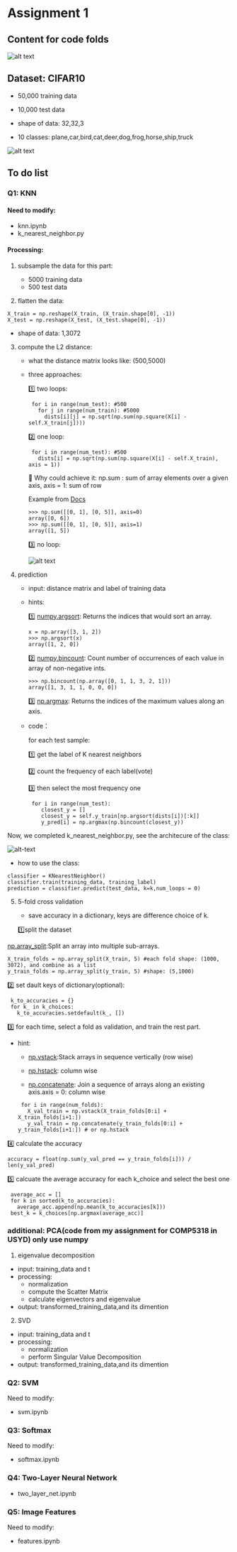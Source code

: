 # Assignment 1

## Content for code folds
![alt text](https://github.com/yangyuchelsea/cs231n-note/blob/master/Assignment%201/assignment%201.png)

## Dataset: CIFAR10

* 50,000 training data
* 10,000 test data
* shape of data: 32,32,3

* 10 classes:
plane,car,bird,cat,deer,dog,frog,horse,ship,truck

![alt text](https://github.com/yangyuchelsea/cs231n-note/blob/master/Assignment%201/data-eg.png)


## To do list

### Q1: KNN

#### Need to modify: 

* knn.ipynb 
* k_nearest_neighbor.py


#### Processing:

1. subsample the data for this part:

   * 5000 training data
   * 500 test data
   
2. flatten the data:

```
X_train = np.reshape(X_train, (X_train.shape[0], -1))
X_test = np.reshape(X_test, (X_test.shape[0], -1))
```

   * shape of data: 1,3072
   
3. compute the L2 distance:

   * what the distance matrix looks like: (500,5000)
   
   * three approaches: 
   
     1️⃣ two loops: 
   
       ```
        for i in range(num_test): #500
          for j in range(num_train): #5000
            dists[i][j] = np.sqrt(np.sum(np.square(X[i] - self.X_train[j])))
       ```
       
     2️⃣ one loop:
       
       ```
        for i in range(num_test): #500
          dists[i] = np.sqrt(np.sum(np.square(X[i] - self.X_train), axis = 1))
       ```
         
        📎 Why could achieve it: np.sum : sum of array elements over a given axis, axis = 1: sum of row
          
        Example from [Docs](https://docs.scipy.org/doc/numpy-1.9.0/reference/generated/numpy.sum.html)
          
        ```
        >>> np.sum([[0, 1], [0, 5]], axis=0)
        array([0, 6])
        >>> np.sum([[0, 1], [0, 5]], axis=1)
        array([1, 5])
        ```
        
     3️⃣ no loop:
     
     
        ![alt text](https://github.com/yangyuchelsea/cs231n-note/blob/master/Assignment%201/no-loop.png)



4. prediction
   
   * input: distance matrix and label of training data
   * hints:
   
     1️⃣ [numpy.argsort](https://docs.scipy.org/doc/numpy/reference/generated/numpy.argsort.html): Returns the indices that would sort an array.
    
        ```
        x = np.array([3, 1, 2])
        >>> np.argsort(x)
        array([1, 2, 0])
        ```
    
     2️⃣ [numpy.bincount](https://docs.scipy.org/doc/numpy/reference/generated/numpy.bincount.html): Count number of occurrences of each value in array of non-negative ints.
   
        ```
        >>> np.bincount(np.array([0, 1, 1, 3, 2, 1]))
        array([1, 3, 1, 1, 0, 0, 0])
        ```
      
     3️⃣ [np.argmax](https://docs.scipy.org/doc/numpy/reference/generated/numpy.argmax.html): Returns the indices of the maximum values along an axis.
   
   * code：
   
     for each test sample: 
     
       1️⃣ get the label of K nearest neighbors
       
       2️⃣ count the frequency of each label(vote) 
       
       3️⃣ then select the most frequency one 

        ```
         for i in range(num_test):
            closest_y = []
            closest_y = self.y_train[np.argsort(dists[i])[:k]]
            y_pred[i] = np.argmax(np.bincount(closest_y)) 
        ```

Now, we completed k_nearest_neighbor.py, see the architecure of the class:

![alt-text](https://github.com/yangyuchelsea/cs231n-note/blob/master/Assignment%201/Class-KNearestNeighbor.png)

* how to use the class:

```
classifier = KNearestNeighbor()
classifier.train(training_data, training_label)
prediction = classifier.predict(test_data, k=k,num_loops = 0)
```

5. 5-fold cross validation
   
   * save accuracy in a dictionary, keys are difference choice of k.

   1️⃣split the dataset
   
  [np.array_split](https://docs.scipy.org/doc/numpy/reference/generated/numpy.array_split.html):Split an array into multiple sub-arrays.
   
   ```
   X_train_folds = np.array_split(X_train, 5) #each fold shape: (1000, 3072), and combine as a list
   y_train_folds = np.array_split(y_train, 5) #shape: (5,1000)
   ```
   
   2️⃣ set dault keys of dictionary(optional):
   
   ```
    k_to_accuracies = {}
    for k_ in k_choices:
      k_to_accuracies.setdefault(k_, [])
   ```
   
   3️⃣ for each time, select a fold as validation, and train the rest part.
   
   * hint: 
     * [np.vstack](https://docs.scipy.org/doc/numpy/reference/generated/numpy.vstack.html):Stack arrays in sequence vertically (row wise)
     
     * [np.hstack](https://docs.scipy.org/doc/numpy/reference/generated/numpy.hstack.html#numpy.hstack): column wise
     * [np.concatenate](https://docs.scipy.org/doc/numpy/reference/generated/numpy.concatenate.html): Join a sequence of arrays along an existing axis.axis = 0: column wise
     
     
     ```
      for i in range(num_folds):
        X_val_train = np.vstack(X_train_folds[0:i] + X_train_folds[i+1:])
        y_val_train = np.concatenate(y_train_folds[0:i] + y_train_folds[i+1:]) # or np.hstack
     ```
    
   
   4️⃣ calculate the accuracy
   
   ```
   accuracy = float(np.sum(y_val_pred == y_train_folds[i])) / len(y_val_pred)
   ```
   
   5️⃣ calcuate the average accuracy for each k_choice and select the best one
   
   ```
    average_acc = []
    for k in sorted(k_to_accuracies):
      average_acc.append(np.mean(k_to_accuracies[k])) 
    best_k = k_choices[np.argmax(average_acc)]
   ```
   

### additional: PCA(code from my assignment for COMP5318 in USYD) only use numpy

1. eigenvalue decomposition

* input: training_data and t
* processing:
  * normalization
  * compute the Scatter Matrix
  * calculate eigenvectors and eigenvalue
* output: transformed_training_data,and its dimention

2. SVD

* input: training_data and t
* processing:
  * normalization
  * perform Singular Value Decomposition
* output: transformed_training_data,and its dimention


         

### Q2: SVM

Need to modify: 

* svm.ipynb 

### Q3: Softmax 

Need to modify: 

* softmax.ipynb 

### Q4: Two-Layer Neural Network

* two_layer_net.ipynb 

### Q5: Image Features

Need to modify: 

* features.ipynb 
